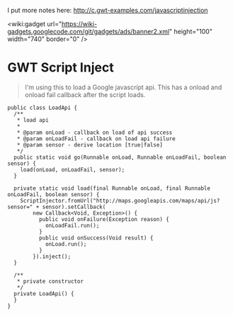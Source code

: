 I put more notes here: http://c.gwt-examples.com/javascriptinjection


&lt;wiki:gadget url="https://wiki-gadgets.googlecode.com/git/gadgets/ads/banner2.xml" height="100" width="740" border="0" /&gt;

# GWT Script Inject #
> I'm using this to load a Google javascript api.  This has a onload and onload fail callback after the script loads.
```
public class LoadApi {
  /**
   * load api
   * 
   * @param onLoad - callback on load of api success
   * @param onLoadFail - callback on load api failure
   * @param sensor - derive location [true|false]
   */
  public static void go(Runnable onLoad, Runnable onLoadFail, boolean sensor) {
    load(onLoad, onLoadFail, sensor);
  }
  
  private static void load(final Runnable onLoad, final Runnable onLoadFail, boolean sensor) {
    ScriptInjector.fromUrl("http://maps.googleapis.com/maps/api/js?sensor=" + sensor).setCallback(
        new Callback<Void, Exception>() {
          public void onFailure(Exception reason) {
            onLoadFail.run();
          }
          public void onSuccess(Void result) {
            onLoad.run();
          }
        }).inject();
  }
  
  /**
   * private constructor
   */
  private LoadApi() {
  }
}
```